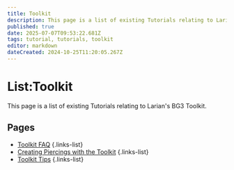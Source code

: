```yaml
---
title: Toolkit
description: This page is a list of existing Tutorials relating to Larian's Baldur's Gate 3 Toolkit
published: true
date: 2025-07-07T09:53:22.681Z
tags: tutorial, tutorials, toolkit
editor: markdown
dateCreated: 2024-10-25T11:20:05.267Z
---
```


# List:Toolkit
This page is a list of existing Tutorials relating to Larian's BG3 Toolkit.

## Pages
- [Toolkit FAQ](/Tutorials/Toolkit/Toolkit-FAQ)
{.links-list} 
- [Creating Piercings with the Toolkit](/Tutorials/Toolkit/Creating-Piercings-with-the-Toolkit)
{.links-list} 
- [Toolkit Tips](/Tutorials/Toolkit/Toolkit_Tips)
{.links-list} 